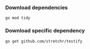 
### Download dependencies

    go mod tidy

### Download specific dependency

    go get github.com/stretchr/testify